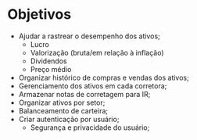 # Objetivos

- Ajudar a rastrear o desempenho dos ativos;
    * Lucro
    * Valorização (bruta/em relação à inflação)
    * Dividendos
    * Preço médio
- Organizar histórico de compras e vendas dos ativos;
- Gerenciamento dos ativos em cada corretora;
- Armazenar notas de corretagem para IR;
- Organizar ativos por setor;
- Balanceamento de carteira;
- Criar autenticação por usuário;
    * Segurança e privacidade do usuário;
